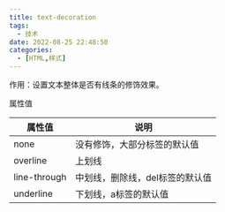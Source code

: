 ```yaml
---
title: text-decoration
tags:
  - 技术
date: 2022-08-25 22:48:50
categories:
  - [HTML,样式]
---
```


作用：设置文本整体是否有线条的修饰效果。

属性值

| 属性值       | 说明                            |
| ------------ | ------------------------------- |
| none         | 没有修饰，大部分标签的默认值    |
| overline     | 上划线                          |
| line-through | 中划线，删除线，del标签的默认值 |
| underline    | 下划线，a标签的默认值           |
